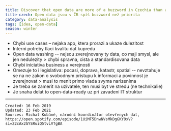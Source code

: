 ```yaml
---
title: Discover that open data are more of a buzzword in Czechia than a priority
title-czech: Open data jsou v ČR spíš buzzword než priorita
category: data-analysis
tags: [idea, open-data]
season: winter
---
```


- Chybi use cases – nejaka app, ktera prorazi a ukaze dulezitost
- Interni potreby tlaci kvalitu dat kupredu
- Open data washing -- nejsou zverejnovany ty data, co maji smysl, ale jen nedulezity > chybi spravna, cista a standardisovana data
- Chybi iniciativa business a verejnosti
- Omezuje to i legislativa: pocasi, doprava, katastr, spatial -- nevztahuje se na ne zakon o svobodnym pristupu k informaci a povinnost je zverejnovat > musi to menit primo vlada svyma narizenima
- Je treba se zamerit na uzivatele, ten musi byt ve stredu (ne technikalie)
- Je snaha delat to open-data-ready uz pri zavadeni IT struktur

---

    Created: 16 Feb 2019
    Updated: 23 Feb 2021
    Sources: Michal Kubáně, národní koordinátor otevřenych dat, https://open.spotify.com/episode/1UiMF5DnwNVsMkDgGKY9xV?si=Z2cAx2GYSRuiQ5tvLVTgBA
